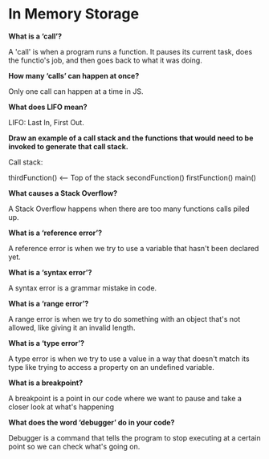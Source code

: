 # In Memory Storage

__What is a ‘call’?__

A 'call' is when a program runs a function. It pauses its current task, does the functio's job, and then goes back to what it was doing.

__How many ‘calls’ can happen at once?__

Only one call can happen at a time in JS.

__What does LIFO mean?__

LIFO: Last In, First Out.

__Draw an example of a call stack and the functions that would need to be invoked to generate that call stack.__

Call stack:

thirdFunction() <-- Top of the stack
secondFunction()
firstFunction()
main()

__What causes a Stack Overflow?__

A Stack Overflow happens when there are too many functions calls piled up.

__What is a ‘reference error’?__

A reference error is when we try to use a variable that hasn't been declared yet.

__What is a ‘syntax error’?__

A syntax error is a grammar mistake in code.

__What is a ‘range error’?__

A range error is when we try to do something with an object that's not allowed, like giving it an invalid length.

__What is a ‘type error’?__

A type error is when we try to use a value in a way that doesn't match its type like trying to access a property on an undefined variable.

__What is a breakpoint?__

A breakpoint is a point in our code where we want to pause and take a closer look at what's happening

__What does the word ‘debugger’ do in your code?__

Debugger is a command that tells the program to stop executing at a certain point so we can check what's going on.
